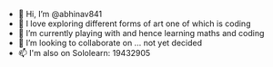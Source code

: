 - 👋 Hi, I’m @abhinav841
- 👀 I love exploring different forms of art one of which is coding
- 🌱 I’m currently playing with and hence learning maths and coding
- 💞️ I’m looking to collaborate on ... not yet decided
- 📫 I'm also on Sololearn: 19432905

<!---
abhinav841/abhinav841 is a ✨ special ✨ repository because its `README.md` (this file) appears on your GitHub profile.
You can click the Preview link to take a look at your changes.
--->
